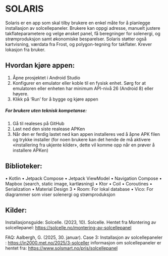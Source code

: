 # SOLARIS

Solaris er en app som skal tilby brukere en enkel måte for å planlegge installasjon av solcellepaneler. 
Brukere kan oppgi adresse, manuelt justere takflateparametere og velge ønsket panel, 
få beregninger for solenergi, og strømproduksjon samt økonomiske besparelser. 
Solaris støtter også kartvisning, værdata fra Frost, og polygon-tegning for takflater.
Krever lokasjon fra bruker.

## Hvordan kjøre appen:

1.	Åpne prosjektet i Android Studio
2.	Konfigurer en emulator eller koble til en fysisk enhet. Sørg for at emulatoren eller enheten har minimum API-nivå 26 (Android 8) eller høyere.
3.	Klikk på ‘Run’ for å bygge og kjøre appen

##### For brukere uten teknisk kompetanse: 

1.	Gå til realeses på GitHub
2.	Last ned den siste realease APKen
3.	Når den er ferdig lastet ned kan appen installeres ved å åpne APK filen og trykke installer (for noen brukere kan det hende de må aktivere «installering fra ukjente kilder», dette vil komme opp når en prøver å installere APKen)


## Biblioteker:

•	Kotlin
•	Jetpack Compose
•	Jetpack ViewModel
•	Navigation Compose
•	Mapbox (search, static image, kartløsning)
•	Ktor
•	Coil
•	Coroutines
•	Serialization
•	Material Design 3
•	Room: For lokal database
•	Vico: For diagrammer som viser solenergi og strømproduksjon 

## Kilder: 

Installasjonsguide:
Solcelle. (2023, 10). Solcelle. Hentet fra Montering av solcellepanel: https://solcelle.no/montering-av-solcellepanel

FAQ: 
Aalbergh, G. (2025, 30. januar). Case 3: Installasjon av solcellepaneler : https://in2000.met.no/2025/3-solceller
informasjon om solcellepaneler er hentet fra: https://www.solsmart.no/pris/solcellepanel




